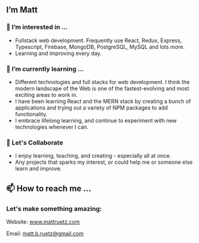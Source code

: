 ## I’m Matt
### 👀 I’m interested in ...
- Fullstack web development. Frequently use React, Redux, Express, Typescript, Firebase, MongoDB, PostgreSQL, MySQL and lots more.
- Learning and improving every day.

### 🌱 I’m currently learning ...
- Different technologies and full stacks for web development. I think the modern landscape of the Web is one of the fastest-evolving and most exciting areas to work in.
- I have been learning React and the MERN stack by creating a bunch of applications and trying out a variety of NPM packages to add functionality.
- I embrace lifelong learning, and continue to experiment with new technologies whenever I can.

### 💞️ Let's Collaborate
- I enjoy learning, teaching, and creating - especially all at once.
- Any projects that sparks my interest, or could help me or someone else learn and improve.

## 📫 How to reach me ...
### Let's make something amazing:
Website: www.mattruetz.com

Email: matt.b.ruetz@gmail.com
